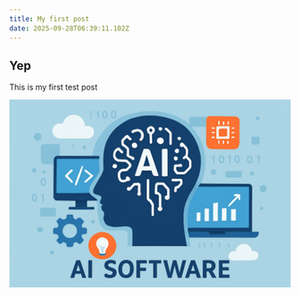 ```yaml
---
title: My first post
date: 2025-09-28T06:39:11.102Z
---
```


## Yep

This is my first test post

![75528a54-7f9e-4673-b09c-e47bd34dce80.png](https://raw.githubusercontent.com/subtirelumihail/microblog-my-first-blog/main/images/1759041414121-75528a54-7f9e-4673-b09c-e47bd34dce80.png)[](https://raw.githubusercontent.com/subtirelumihail/microblog-my-first-blog/main/images/1759041542316-n8n_files.mp4)

